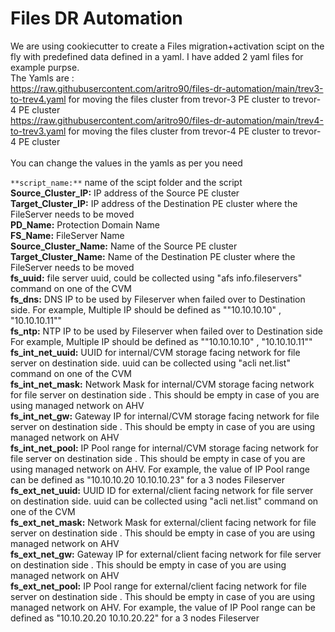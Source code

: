 # Files DR Automation

We are using cookiecutter to create a Files migration+activation scipt on the fly with predefined data defined in a yaml. I have added 2 yaml files for example purpse. <br />
The Yamls are : <br />
https://raw.githubusercontent.com/aritro90/files-dr-automation/main/trev3-to-trev4.yaml for moving the files cluster from trevor-3 PE cluster to trevor-4 PE cluster <br />
https://raw.githubusercontent.com/aritro90/files-dr-automation/main/trev4-to-trev3.yaml for moving the files cluster from trevor-4 PE cluster to trevor-4 PE cluster
<br />
<br />
You can change the values in the yamls as per you need <br />

```**script_name:**``` name of the scipt folder and the script <br />
**Source_Cluster_IP:** IP address of the Source PE cluster <br />
**Target_Cluster_IP:** IP address of the Destination PE cluster where the FileServer needs to be moved <br />
**PD_Name:** Protection Domain Name <br />
**FS_Name:** FileServer Name <br />
**Source_Cluster_Name:** Name of the Source PE cluster <br />
**Target_Cluster_Name:** Name of the Destination PE cluster where the FileServer needs to be moved <br />
**fs_uuid:** file server uuid, could be collected using "afs info.fileservers" command on one of the CVM <br />
**fs_dns:** DNS IP to be used by Fileserver when failed over to Destination side. For example, Multiple IP should be defined as ""10.10.10.10" , "10.10.10.11"" <br />
**fs_ntp:** NTP IP to be used by Fileserver when failed over to Destination side For example, Multiple IP should be defined as ""10.10.10.10" , "10.10.10.11"" <br />
**fs_int_net_uuid:** UUID for internal/CVM storage facing network for file server on destination side. uuid can be collected using "acli net.list" command on one of the CVM <br />
**fs_int_net_mask:** Network Mask for internal/CVM storage facing network for file server on destination side . This should be empty in case of you are using managed network on AHV <br />
**fs_int_net_gw:** Gateway IP for internal/CVM storage facing network for file server on destination side . This should be empty in case of you are using managed network on AHV <br />
**fs_int_net_pool:** IP Pool range for internal/CVM storage facing network for file server on destination side . This should be empty in case of you are using managed network on AHV. For example, the value of IP Pool range can be defined as "10.10.10.20 10.10.10.23" for a 3 nodes Fileserver <br />
**fs_ext_net_uuid:** UUID ID for external/client facing network for file server on destination side. uuid can be collected using "acli net.list" command on one of the CVM <br />
**fs_ext_net_mask:** Network Mask for external/client facing network for file server on destination side . This should be empty in case of you are using managed network on AHV <br />
**fs_ext_net_gw:** Gateway IP for external/client facing network for file server on destination side . This should be empty in case of you are using managed network on AHV <br />
**fs_ext_net_pool:** IP Pool range for external/client facing network for file server on destination side . This should be empty in case of you are using managed network on AHV. For example, the value of IP Pool range can be defined as "10.10.20.20 10.10.20.22" for a 3 nodes Fileserver <br />

